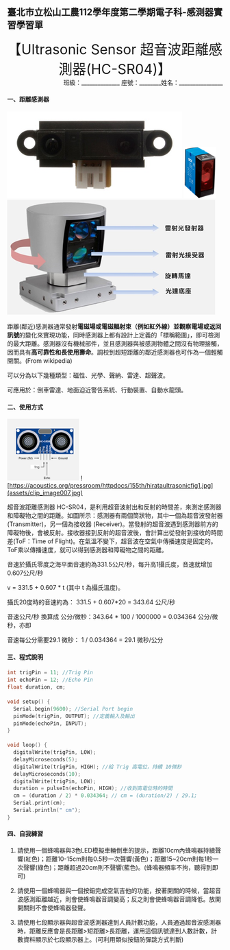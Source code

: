 ## 臺北市立松山工農112學年度第二學期電子科-感測器實習學習單 

<center><font size=6>【Ultrasonic Sensor 超音波距離感測器(HC-SR04)】</font></center>

<div style="text-align: right">班級：______________ 座號：________姓名：________________</div>

#### 一、距離感測器

![File:Sharp GP2Y0A21YK IR proximity sensor cropped.jpg](assets/clip_image001.jpg) ![距離感測器-中距離型| Dx60 | SICK](assets/clip_image003.png) ![財團法人車輛研究測試中心，提供車輛測試、檢測、驗證、外銷、先進系統研發、試車場等服務。](assets/clip_image004.png)

距離(鄰近)感測器通常發射**電磁場或電磁輻射束（例如紅外線）**並觀察電場或**返回訊號**的變化來實現功能，同時感測器上都有設計上定義的「標稱範圍」，即可檢測的最大距離。感測器沒有機械部件，並且感測器與被感測物體之間沒有物理接觸，因而具有**高可靠性和長使用壽命**。調校到超短距離的鄰近感測器也可作為一個輕觸開關。(From wikipedia)

可以分為以下幾種類型：磁性、光學、聲納、雷達、超聲波。

可應用於：倒車雷達、地面迫近警告系統、行動裝置、自動水龍頭。

 

#### 二、使用方式


![img](assets/clip_image006.png)    ![https://acoustics.org/pressroom/httpdocs/155th/hirataultrasonicfig1.jpg](assets/clip_image007.jpg)


超音波距離感測器 HC-SR04，是利用超音波射出和反射的時間差，來測定感測器和障礙物之間的距離。如圖所示：感測器有兩個筒狀物，其中一個為超音波發射器 (Transmitter)，另一個為接收器 (Receiver)。當發射的超音波遇到感測器前方的障礙物後，會被反射。接收器接到反射的超音波後，會計算出從發射到接收的時間差(ToF：Time of Flight)。在氣溫不變下，超音波在空氣中傳播速度是固定的。ToF乘以傳播速度，就可以得到感測器和障礙物之間的距離。

 

音速於攝氏零度之海平面音速約為331.5公尺/秒，每升高1攝氏度，音速就增加0.607公尺/秒

v = 331.5 + 0.607 * t (其中 t 為攝氏溫度)。

攝氏20度時的音速約為： 331.5 + 0.607*20 = 343.64 公尺/秒

音速公尺/秒 換算成 公分/微秒：343.64 * 100 / 1000000 = 0.034364 公分/微秒，亦即

音速每公分需要29.1 微秒： 1 / 0.034364 = 29.1 微秒/公分



#### 三、程式說明


``` C
int trigPin = 11; //Trig Pin
int echoPin = 12; //Echo Pin
float duration, cm;

void setup() {
  Serial.begin(9600); //Serial Port begin
  pinMode(trigPin, OUTPUT); //定義輸入及輸出 
  pinMode(echoPin, INPUT);
}

void loop() {
  digitalWrite(trigPin, LOW);
  delayMicroseconds(5);
  digitalWrite(trigPin, HIGH); //給 Trig 高電位，持續 10微秒
  delayMicroseconds(10);
  digitalWrite(trigPin, LOW);
  duration = pulseIn(echoPin, HIGH); //收到高電位時的時間
  cm = (duration / 2) * 0.034364; // cm = (duration/2) / 29.1;
  Serial.print(cm);
  Serial.println(" cm");
}
```

 

#### 四、自我練習

1. 請使用一個蜂鳴器與3色LED模擬車輛倒車的提示，距離10cm內蜂鳴器持續聲響(紅色)；距離10-15cm則每0.5秒一次聲響(黃色)；距離15~20cm則每1秒一次聲響(綠色)；距離超過20cm則不聲響(藍色)。(蜂鳴器頻率不拘，聽得到即可)

 

2. 請使用一個蜂鳴器與一個按鈕完成空氣吉他的功能，按著開關的時候，當超音波感測距離越近，則會使蜂鳴器音調變高；反之則會使蜂鳴器音調降低。放開開關則不會使蜂鳴器發聲。

 

3. 請使用七段顯示器與超音波感測器達到人員計數功能，人員通過超音波感測器時，距離反應會是長距離>短距離>長距離，運用這個訊號達到人數計數，計數資料顯示於七段顯示器上。(可利用類似按鈕防彈跳方式判斷)

 
